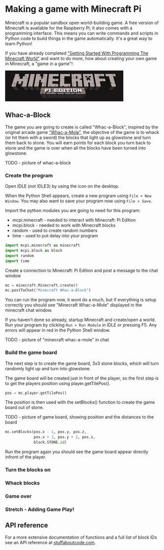 # Making a game with Minecraft Pi

Minecraft is a popular sandbox open world-building game. A free version of Minecraft is available for the Raspberry Pi; it also comes with a programming interface. This means you can write commands and scripts in Python code to build things in the game automatically. It's a great way to learn Python!  

If you have already completed ["Getting Started With Programming The Minecraft World"](http://www.raspberrypi.org/learning/getting-started-with-minecraft-pi/) and want to do more, how about creating your own game in Minecraft, a "game in a game"!

![Minecraft Pi banner](images/minecraft-pi-banner.png)

## Whac-a-Block

The game you are going to create is called "Whac-a-Block", inspired by the original arcade game ["Whac-a-Mole"](http://en.wikipedia.org/wiki/Whac-A-Mole), the objective of the game is to whack (or hit them with a sword) the blocks that light up as glowstone and turn them back to stone.  You will earn points for each block you turn back to stone and the game is over when all the blocks have been turned into glowstone.

TODO - picture of whac-a-block

### Create the program

Open IDLE (not IDLE3) by using the icon on the desktop.

When the Python Shell appears, create a new program using `File > New Window`.  You may also want to save your program now using `File > Save`.

Import the python modules you are going to need for this program:
- mcpi.minecraft - needed to interact with Minecraft: Pi Edition
- mcpi.block - needed to work with Minecraft blocks
- random - used to create random numbers
- time - used to put delay into your program

```python
import mcpi.minecraft as minecraft
import mcpi.block as block
import random
import time
```

Create a connection to Minecraft: Pi Edition and post a message to the chat window

```python
mc = minecraft.Minecraft.create()
mc.postToChat("Minecraft Whac-a-Block")
```

You can run the program now, it wont do a much, but if everything is setup correctly you should see "Minecraft Whac-a-Mole" displayed in the minecraft chat window.

If you haven't done so already, startup Minecraft and create/open a world.
Run your program by clicking `Run > Run Module` in IDLE or pressing F5.
Any errors will appear in red in the Python Shell window.

TODO - picture of "minecraft whac-a-mole" in chat

### Build the game board

The next step is to create the game board, 3x3 stone blocks, which will turn randomly light up and turn into glowstone.

The game board will be created just in front of the player, so the first step is to get the players position using player.getTilePos().  

```python
pos = mc.player.getTilePos()
```

The position is then used with the setBlocks() function to create the game board out of stone.

TODO - picture of game board, showing position and the distances to the board

```python
mc.setBlocks(pos.x - 1, pos.y, pos.z,
             pos.x + 1, pos.y + 2, pos.z,
             block.STONE.id)
```

Run the program again you should see the game board appear directly infront of the player.

### Turn the blocks on

### Whack blocks

### Game over

### Stretch - Adding Game Play!




## API reference

For a more extensive documentation of functions and a full list of block IDs see an API reference at [stuffaboutcode.com](http://www.stuffaboutcode.com/p/minecraft-api-reference.html).
